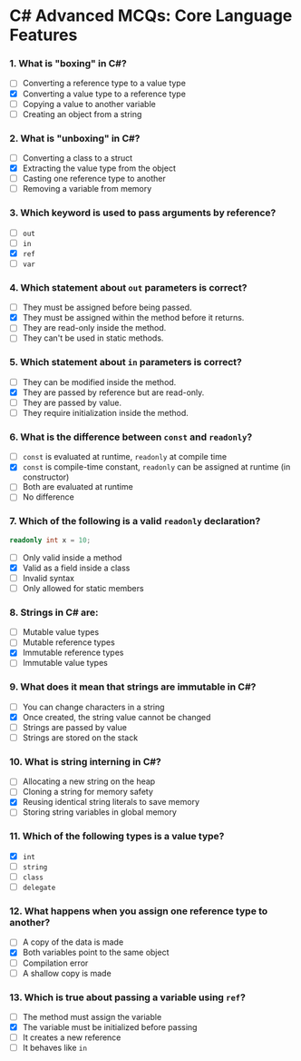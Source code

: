 # C# Advanced MCQs: Core Language Features

### 1. What is "boxing" in C#?

- [ ] Converting a reference type to a value type
- [x] Converting a value type to a reference type
- [ ] Copying a value to another variable
- [ ] Creating an object from a string

### 2. What is "unboxing" in C#?

- [ ] Converting a class to a struct
- [x] Extracting the value type from the object
- [ ] Casting one reference type to another
- [ ] Removing a variable from memory

### 3. Which keyword is used to pass arguments by reference?

- [ ] `out`
- [ ] `in`
- [x] `ref`
- [ ] `var`

### 4. Which statement about `out` parameters is correct?

- [ ] They must be assigned before being passed.
- [x] They must be assigned within the method before it returns.
- [ ] They are read-only inside the method.
- [ ] They can't be used in static methods.

### 5. Which statement about `in` parameters is correct?

- [ ] They can be modified inside the method.
- [x] They are passed by reference but are read-only.
- [ ] They are passed by value.
- [ ] They require initialization inside the method.

### 6. What is the difference between `const` and `readonly`?

- [ ] `const` is evaluated at runtime, `readonly` at compile time
- [x] `const` is compile-time constant, `readonly` can be assigned at runtime (in constructor)
- [ ] Both are evaluated at runtime
- [ ] No difference

### 7. Which of the following is a valid `readonly` declaration?

```csharp
readonly int x = 10;
```

- [ ] Only valid inside a method
- [x] Valid as a field inside a class
- [ ] Invalid syntax
- [ ] Only allowed for static members

### 8. Strings in C# are:

- [ ] Mutable value types
- [ ] Mutable reference types
- [x] Immutable reference types
- [ ] Immutable value types

### 9. What does it mean that strings are immutable in C#?

- [ ] You can change characters in a string
- [x] Once created, the string value cannot be changed
- [ ] Strings are passed by value
- [ ] Strings are stored on the stack

### 10. What is string interning in C#?

- [ ] Allocating a new string on the heap
- [ ] Cloning a string for memory safety
- [x] Reusing identical string literals to save memory
- [ ] Storing string variables in global memory

### 11. Which of the following types is a value type?

- [x] `int`
- [ ] `string`
- [ ] `class`
- [ ] `delegate`

### 12. What happens when you assign one reference type to another?

- [ ] A copy of the data is made
- [x] Both variables point to the same object
- [ ] Compilation error
- [ ] A shallow copy is made

### 13. Which is true about passing a variable using `ref`?

- [ ] The method must assign the variable
- [x] The variable must be initialized before passing
- [ ] It creates a new reference
- [ ] It behaves like `in`
